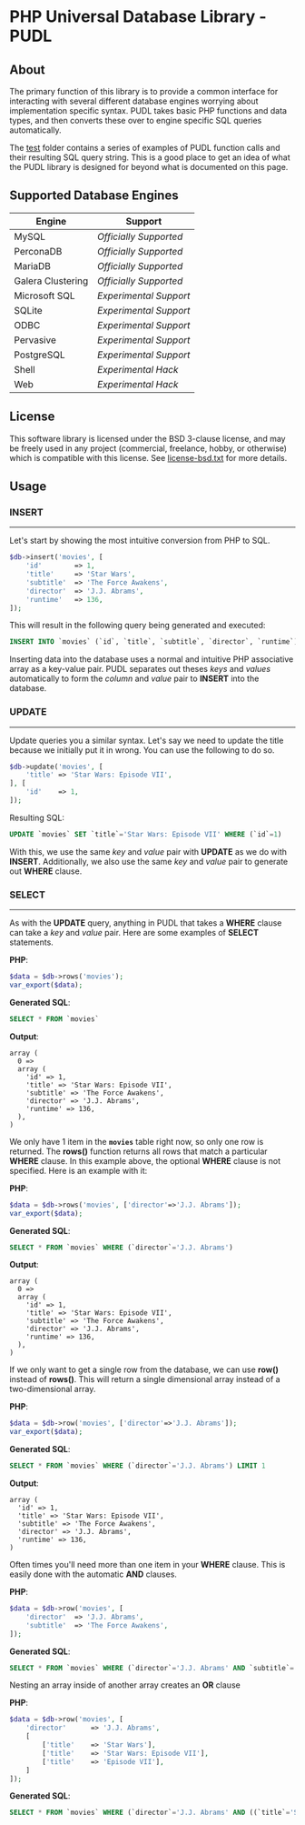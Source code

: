 # PHP Universal Database Library - PUDL



## About
The primary function of this library is to provide a common interface for
interacting with several different database engines worrying about
implementation specific syntax. PUDL takes basic PHP functions and data types,
and then converts these over to engine specific SQL queries automatically.

The [test](https://github.com/darkain/pudl/tree/master/test) folder contains
a series of examples of PUDL function calls and their resulting SQL query
string. This is a good place to get an idea of what the PUDL library is
designed for beyond what is documented on this page.



## Supported Database Engines
Engine | Support
-------|--------
MySQL | *Officially Supported*
PerconaDB | *Officially Supported*
MariaDB | *Officially Supported*
Galera Clustering | *Officially Supported*
Microsoft SQL | *Experimental Support*
SQLite | *Experimental Support*
ODBC | *Experimental Support*
Pervasive | *Experimental Support*
PostgreSQL | *Experimental Support*
Shell | *Experimental Hack*
Web | *Experimental Hack*


## License
This software library is licensed under the BSD 3-clause license, and may be
freely used in any project (commercial, freelance, hobby, or otherwise) which
is compatible with this license. See
[license-bsd.txt](https://github.com/darkain/pudl/blob/master/license-bsd.txt)
for more details.


## Usage




### INSERT
---
Let's start by showing the most intuitive conversion from PHP to SQL.

```php
$db->insert('movies', [
	'id'		=> 1,
	'title'		=> 'Star Wars',
	'subtitle'	=> 'The Force Awakens',
	'director'	=> 'J.J. Abrams',
	'runtime'	=> 136,
]);
```

This will result in the following query being generated and executed:

```sql
INSERT INTO `movies` (`id`, `title`, `subtitle`, `director`, `runtime`) VALUES (1, 'Star Wars', 'The Force Awakens', 'J.J. Abrams', 136)
```

Inserting data into the database uses a normal and intuitive PHP associative
array as a key-value pair. PUDL separates out theses *keys* and *values*
automatically to form the *column* and *value* pair to **INSERT** into the
database.




### UPDATE
---
Update queries you a similar syntax. Let's say we need to update the title
because we initially put it in wrong. You can use the following to do so.

```php
$db->update('movies', [
	'title'	=> 'Star Wars: Episode VII',
], [
	'id'	=> 1,
]);
```

Resulting SQL:
```sql
UPDATE `movies` SET `title`='Star Wars: Episode VII' WHERE (`id`=1)
```

With this, we use the same *key* and *value* pair with **UPDATE** as we do with
**INSERT**. Additionally, we also use the same *key* and *value* pair to
generate out **WHERE** clause.




### SELECT
---
As with the **UPDATE** query, anything in PUDL that takes a **WHERE** clause
can take a *key* and *value* pair. Here are some examples of **SELECT**
statements.

**PHP**:
```php
$data = $db->rows('movies');
var_export($data);
```
**Generated SQL**:
```sql
SELECT * FROM `movies`
```
**Output**:
```
array (
  0 =>
  array (
    'id' => 1,
    'title' => 'Star Wars: Episode VII',
    'subtitle' => 'The Force Awakens',
    'director' => 'J.J. Abrams',
    'runtime' => 136,
  ),
)
```


We only have 1 item in the **`movies`** table right now, so only one row is
returned. The **rows()** function returns all rows that match a particular
**WHERE** clause. In this example above, the optional **WHERE** clause is not
specified. Here is an example with it:

**PHP**:
```php
$data = $db->rows('movies', ['director'=>'J.J. Abrams']);
var_export($data);
```
**Generated SQL**:
```sql
SELECT * FROM `movies` WHERE (`director`='J.J. Abrams')
```
**Output**:
```
array (
  0 =>
  array (
    'id' => 1,
    'title' => 'Star Wars: Episode VII',
    'subtitle' => 'The Force Awakens',
    'director' => 'J.J. Abrams',
    'runtime' => 136,
  ),
)
```


If we only want to get a single row from the database, we can use **row()**
instead of **rows()**. This will return a single dimensional array instead
of a two-dimensional array.

**PHP**:
```php
$data = $db->row('movies', ['director'=>'J.J. Abrams']);
var_export($data);
```
**Generated SQL**:
```sql
SELECT * FROM `movies` WHERE (`director`='J.J. Abrams') LIMIT 1
```
**Output**:
```
array (
  'id' => 1,
  'title' => 'Star Wars: Episode VII',
  'subtitle' => 'The Force Awakens',
  'director' => 'J.J. Abrams',
  'runtime' => 136,
)
```


Often times you'll need more than one item in your **WHERE** clause. This is
easily done with the automatic **AND** clauses.

**PHP**:
```php
$data = $db->row('movies', [
	'director'	=> 'J.J. Abrams',
	'subtitle'	=> 'The Force Awakens',
]);
```
**Generated SQL**:
```sql
SELECT * FROM `movies` WHERE (`director`='J.J. Abrams' AND `subtitle`='The Force Awakens') LIMIT 1
```


Nesting an array inside of another array creates an **OR** clause

**PHP**:
```php
$data = $db->row('movies', [
	'director'		=> 'J.J. Abrams',
	[
		['title'	=> 'Star Wars'],
		['title'	=> 'Star Wars: Episode VII'],
		['title'	=> 'Episode VII'],
	]
]);
```
**Generated SQL**:
```sql
SELECT * FROM `movies` WHERE (`director`='J.J. Abrams' AND ((`title`='Star Wars') OR (`title`='Star Wars: Episode VII') OR (`title`='Episode VII'))) LIMIT 1
```
